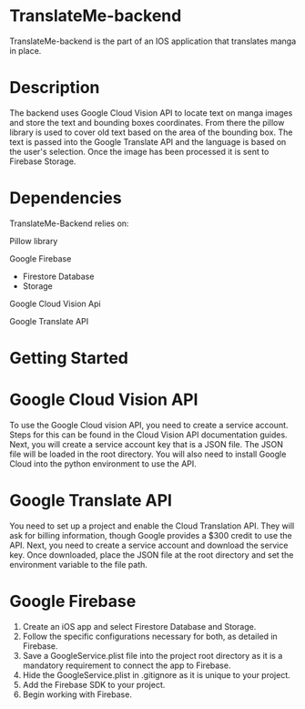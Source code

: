 # TranslateMe-backend

TranslateMe-backend is the part of an IOS application that translates manga in place.


# Description

The backend uses Google Cloud Vision API to locate text on manga images and store the text and bounding boxes coordinates. From there the pillow library is used to cover old text based on the area of the bounding box. The text is passed into the Google Translate API and the language is based on the user's selection. Once the image has been processed it is sent to Firebase Storage. 

# Dependencies 
TranslateMe-Backend relies on:

Pillow library

Google Firebase 
* Firestore Database
* Storage


Google Cloud Vision Api

Google Translate API


# Getting Started

# Google Cloud Vision API

To use the Google Cloud vision API, you need to create a service account. Steps for this can be found in the Cloud Vision API documentation guides. Next, you will create a service account key that is a JSON file. The JSON file will be loaded in the root directory. You will also need to install Google Cloud into the python environment to use the API.


# Google Translate API

You need to set up a project and enable the Cloud Translation API. They will ask for billing information, though Google provides a $300 credit to use the API. Next, you need to create a service account and download the service key. Once downloaded, place the JSON file at the root directory and set the environment variable to the file path. 

# Google Firebase

1. Create an iOS app and select Firestore Database and Storage.
2. Follow the specific configurations necessary for both, as detailed in Firebase.
3. Save a GoogleService.plist file into the project root directory as it is a mandatory requirement to connect the app to Firebase.
4. Hide the GoogleService.plist in .gitignore as it is unique to your project.
5. Add the Firebase SDK to your project.
6. Begin working with Firebase.
